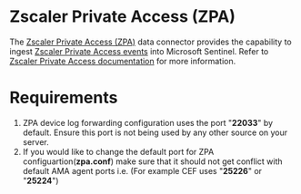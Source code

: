 # Zscaler Private Access (ZPA)
The [Zscaler Private Access (ZPA)](https://help.zscaler.com/zpa/what-zscaler-private-access) data connector provides the capability to ingest [Zscaler Private Access events](https://help.zscaler.com/zpa/log-streaming-service) into Microsoft Sentinel. Refer to [Zscaler Private Access documentation](https://help.zscaler.com/zpa) for more information.
# Requirements
1. ZPA device log forwarding configuration uses the port "**22033**" by default. Ensure this port is not being used by any other source on your server.
2. If you would like to change the default port for ZPA configuartion(**zpa.conf**) make sure that it should not get conflict with default AMA agent ports i.e. (For example CEF uses "**25226**" or "**25224**")
